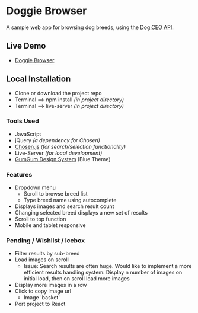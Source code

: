 # Doggie Browser
A sample web app for browsing dog breeds, using the [Dog.CEO API](https://dog.ceo/).

## Live Demo
* [Doggie Browser](https://tinuola.github.io/doggie-browser/)

## Local Installation
* Clone or download the project repo
* Terminal ==> npm install _(in project directory)_
* Terminal ==> live-server _(in project directory)_

### Tools Used
* JavaScript
* jQuery _(a dependency for Chosen)_
* [Chosen.js](https://harvesthq.github.io/chosen/) _(for search/selection functionality)_
* Live-Server _(for local development)_
* [GumGum Design System](http://ds.gumgum.com/stable/) (Blue Theme)

### Features
* Dropdown menu 
  * Scroll to browse breed list
  * Type breed name using autocomplete
* Displays images and search result count
* Changing selected breed displays a new set of results
* Scroll to top function
* Mobile and tablet responsive 

### Pending / Wishlist / Icebox
* Filter results by sub-breed
* Load images on scroll
  * Issue: Search results are often huge. Would like to implement a more efficient results handling system: Display n number of images on initial load, then on scroll load more images
* Display more images in a row
* Click to copy image url
  * Image 'basket'
* Port project to React